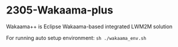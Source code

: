 # 2305-Wakaama-plus
Wakaama++  is Eclipse Wakaama-based integrated LWM2M solution

For running auto setup environment:  `sh ./wakaama_env.sh`